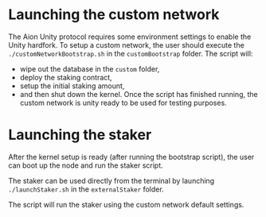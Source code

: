 # Launching the custom network 

The Aion Unity protocol requires some environment settings to enable the Unity hardfork.
To setup a custom network, the user should execute the `./customNetworkBootstrap.sh` in the `customBootstrap` folder.
The script will:
 * wipe out the database in the `custom` folder,
 * deploy the staking contract,
 * setup the initial staking amount,
 * and then shut down the kernel.
Once the script has finished running, the custom network is unity ready to be used for testing purposes.

# Launching the staker

After the kernel setup is ready (after running the bootstrap script), the user can boot up the node and run the staker script.

The staker can be used directly from the terminal by launching `./launchStaker.sh` in the `externalStaker` folder.

The script will run the staker using the custom network default settings.

<!--For more details regarding the external staker, please read the `README.md` in the `externalStaker` folder.-->
 
